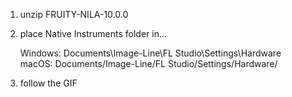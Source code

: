1. unzip FRUITY-NILA-10.0.0

2. place Native Instruments folder in... 

    Windows: Documents\Image-Line\FL Studio\Settings\Hardware\
    macOS: Documents/Image-Line/FL Studio/Settings/Hardware/


3. follow the GIF
